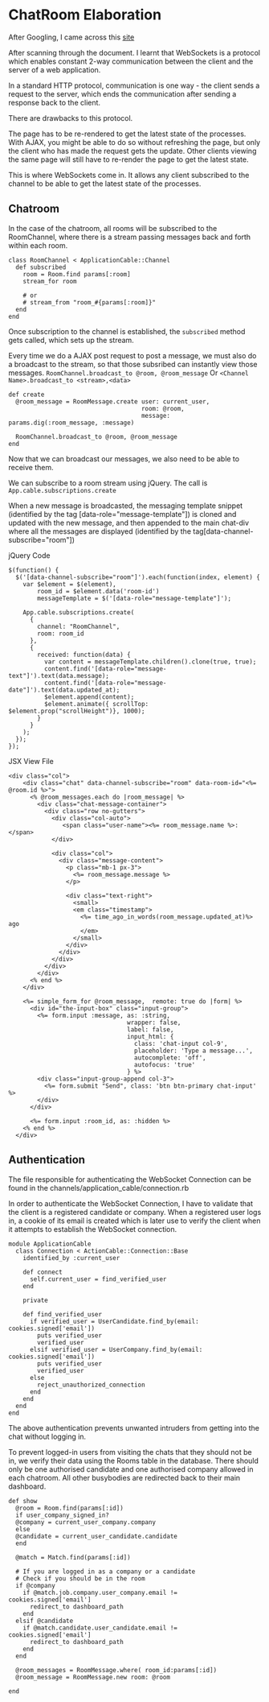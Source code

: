 # ChatRoom Elaboration

After Googling, I came across this [site](https://iridakos.com/programming/2019/04/04/creating-chat-application-rails-websockets)

After scanning through the document. I learnt that WebSockets is a protocol which enables constant 2-way communication between the client and the server of a web application.

In a standard HTTP protocol, communication is one way - the client sends a request to the server, which ends the communication after sending a response back to the client. 

There are drawbacks to this protocol.

The page has to be re-rendered to get the latest state of the processes. With AJAX, you might be able to do so without refreshing the page, but only the client who has made the request gets the update. Other clients viewing the same page will still have to re-render the page to get the latest state.

This is where WebSockets come in. It allows any client subscribed to the channel to be able to get the latest state of the processes.

## Chatroom

In the case of the chatroom, all rooms will be subscribed to the RoomChannel, where there is a stream passing messages back and forth within each room.

```
class RoomChannel < ApplicationCable::Channel
  def subscribed
    room = Room.find params[:room]
    stream_for room

    # or
    # stream_from "room_#{params[:room]}"
  end
end

``` 

Once subscription to the channel is established, the `subscribed` method gets called, which sets up the stream.

Every time we do a AJAX post request to post a message, we must also do a broadcast to the stream, so that those subsribed can instantly view those messages.
`RoomChannel.broadcast_to @room, @room_message` Or `<Channel Name>.broadcast_to <stream>,<data>`

```
def create
  @room_message = RoomMessage.create user: current_user,
                                     room: @room,
                                     message: params.dig(:room_message, :message)

  RoomChannel.broadcast_to @room, @room_message
end
``` 

Now that we can broadcast our messages, we also need to be able to receive them.

We can subscribe to a room stream using jQuery.
The call is `App.cable.subscriptions.create` 

When a new message is broadcasted, the messaging template snippet (identified by the tag [data-role="message-template"]) is cloned and updated with the new message, and then appended to the main chat-div where all the messages are displayed (identified by the tag[data-channel-subscribe="room"])

jQuery Code
```
$(function() {
  $('[data-channel-subscribe="room"]').each(function(index, element) {
    var $element = $(element),
        room_id = $element.data('room-id')
        messageTemplate = $('[data-role="message-template"]');

    App.cable.subscriptions.create(
      {
        channel: "RoomChannel",
        room: room_id
      },
      {
        received: function(data) {
          var content = messageTemplate.children().clone(true, true);
          content.find('[data-role="message-text"]').text(data.message);
          content.find('[data-role="message-date"]').text(data.updated_at);
          $element.append(content);
          $element.animate({ scrollTop: $element.prop("scrollHeight")}, 1000);
        }
      }
    );
  });
});

```

JSX View File

```
<div class="col">
    <div class="chat" data-channel-subscribe="room" data-room-id="<%= @room.id %>">
      <% @room_messages.each do |room_message| %>
        <div class="chat-message-container">
          <div class="row no-gutters">
            <div class="col-auto">
               <span class="user-name"><%= room_message.name %>:</span>
            </div>

            <div class="col">
              <div class="message-content">
                <p class="mb-1 px-3">
                  <%= room_message.message %>
                </p>

                <div class="text-right">
                  <small>
                  <em class="timestamp">
                    <%= time_ago_in_words(room_message.updated_at)%> ago
                    </em>
                  </small>
                </div>
              </div>
            </div>
          </div>
        </div>
      <% end %>
    </div>

    <%= simple_form_for @room_message,  remote: true do |form| %>
      <div id="the-input-box" class="input-group">
        <%= form.input :message, as: :string,
                                 wrapper: false,
                                 label: false,
                                 input_html: {
                                   class: 'chat-input col-9',
                                   placeholder: 'Type a message...',
                                   autocomplete: 'off',
                                   autofocus: 'true'
                                 } %>
        <div class="input-group-append col-3">
          <%= form.submit "Send", class: 'btn btn-primary chat-input' %>
        </div>
      </div>

      <%= form.input :room_id, as: :hidden %>
    <% end %>
  </div>
```

## Authentication

The file responsible for authenticating the WebSocket Connection can be found in the channels/application_cable/connection.rb 

In order to authenticate the WebSocket Connection, I have to validate that the client is a registered candidate or company. When a registered user logs in, a cookie of its email is created which is later use to verify the client when it attempts to establish the WebSocket connection.

```
module ApplicationCable
  class Connection < ActionCable::Connection::Base
    identified_by :current_user

    def connect
      self.current_user = find_verified_user
    end

    private

    def find_verified_user
      if verified_user = UserCandidate.find_by(email: cookies.signed['email'])
        puts verified_user
        verified_user
      elsif verified_user = UserCompany.find_by(email: cookies.signed['email'])
        puts verified_user
        verified_user
      else
        reject_unauthorized_connection
      end
    end
  end
end
```

The above authentication prevents unwanted intruders from getting into the chat without logging in. 

To prevent logged-in users from visiting the chats that they should not be in, we verify their data using the Rooms table in the database. There should only be one authorised candidate and one authorised company allowed in each chatroom. All other busybodies are redirected back to their main dashboard.

```
def show
  @room = Room.find(params[:id])
  if user_company_signed_in?
  @company = current_user_company.company
  else 
  @candidate = current_user_candidate.candidate
  end

  @match = Match.find(params[:id])

  # If you are logged in as a company or a candidate 
  # Check if you should be in the room 
  if @company 
    if @match.job.company.user_company.email != cookies.signed['email']
      redirect_to dashboard_path
    end
  elsif @candidate
    if @match.candidate.user_candidate.email != cookies.signed['email']
      redirect_to dashboard_path
    end
  end

  @room_messages = RoomMessage.where( room_id:params[:id])
  @room_message = RoomMessage.new room: @room
  
end
```
## 
